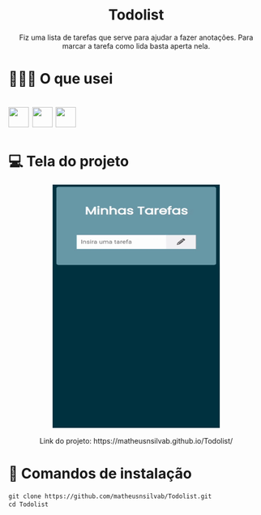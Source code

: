 <h1 align="center">Todolist</h1>
<p align="center">Fiz uma lista de tarefas que serve para ajudar a fazer anotações. Para marcar a tarefa como lida basta aperta nela.</p> 

# 👨🏻‍💻 O que usei
<img src="https://cdn.jsdelivr.net/gh/devicons/devicon/icons/html5/html5-original.svg" width="40px" height="40px"/> <img src="https://cdn.jsdelivr.net/gh/devicons/devicon/icons/css3/css3-original.svg" width="40px" height="40px"/> <img src="https://cdn.jsdelivr.net/gh/devicons/devicon/icons/javascript/javascript-original.svg" width="40px" height="40px"/>
=
# 💻 Tela do projeto
<p align="center">
<img src="IMG/projeto.gif" width="330px" height="480px"/>
</p>

<p align="center">
   Link do projeto: https://matheusnsilvab.github.io/Todolist/
</p>

# 🚀 Comandos de instalação
```
git clone https://github.com/matheusnsilvab/Todolist.git
cd Todolist
```
